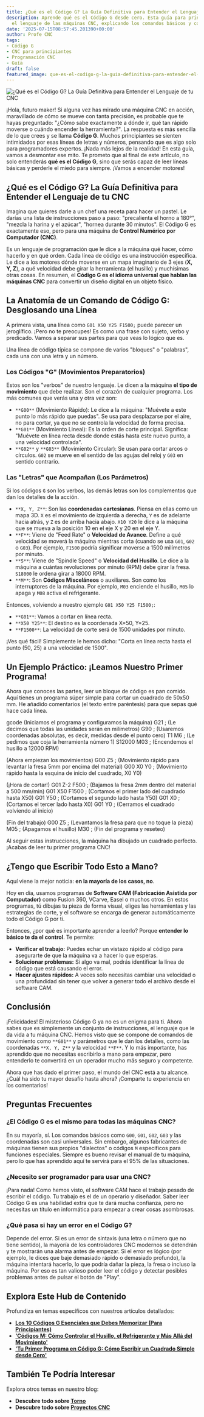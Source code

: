 ```yaml
---
title: ¿Qué es el Código G? La Guía Definitiva para Entender el Lenguaje de tu CNC
description: Aprende qué es el Código G desde cero. Esta guía para principiantes desmitifica
  el lenguaje de las máquinas CNC, explicando los comandos básicos y cómo leerlos.
date: '2025-07-15T08:57:45.201390+00:00'
author: Profe CNC
tags:
- Código G
- CNC para principiantes
- Programación CNC
- Guía
draft: false
featured_image: que-es-el-codigo-g-la-guia-definitiva-para-entender-el-lenguaje-de-tu-cnc.png
---
```


![¿Qué es el Código G? La Guía Definitiva para Entender el Lenguaje de tu CNC](que-es-el-codigo-g-la-guia-definitiva-para-entender-el-lenguaje-de-tu-cnc.png)

¡Hola, futuro maker! Si alguna vez has mirado una máquina CNC en acción, maravillado de cómo se mueve con tanta precisión, es probable que te hayas preguntado: "¿Cómo sabe exactamente a dónde ir, qué tan rápido moverse o cuándo encender la herramienta?". La respuesta es más sencilla de lo que crees y se llama **Código G**. Muchos principiantes se sienten intimidados por esas líneas de letras y números, pensando que es algo solo para programadores expertos. ¡Nada más lejos de la realidad! En esta guía, vamos a desmontar ese mito. Te prometo que al final de este artículo, no solo entenderás **qué es el Código G**, sino que serás capaz de leer líneas básicas y perderle el miedo para siempre. ¡Vamos a encender motores!

## ¿Qué es el Código G? La Guía Definitiva para Entender el Lenguaje de tu CNC

Imagina que quieres darle a un chef una receta para hacer un pastel. Le darías una lista de instrucciones paso a paso: "precalienta el horno a 180°", "mezcla la harina y el azúcar", "hornea durante 30 minutos". El Código G es exactamente eso, pero para una máquina de **Control Numérico por Computador (CNC)**.

Es un lenguaje de programación que le dice a la máquina qué hacer, cómo hacerlo y en qué orden. Cada línea de código es una instrucción específica. Le dice a los motores dónde moverse en un mapa imaginario de 3 ejes (**X, Y, Z**), a qué velocidad debe girar la herramienta (el husillo) y muchísimas otras cosas. En resumen, el **Código G es el idioma universal que hablan las máquinas CNC** para convertir un diseño digital en un objeto físico.

## La Anatomía de un Comando de Código G: Desglosando una Línea

A primera vista, una línea como `G01 X50 Y25 F1500;` puede parecer un jeroglífico. ¡Pero no te preocupes! Es como una frase con sujeto, verbo y predicado. Vamos a separar sus partes para que veas lo lógico que es.

Una línea de código típica se compone de varios "bloques" o "palabras", cada una con una letra y un número.

### Los Códigos "G" (Movimientos Preparatorios)

Estos son los "verbos" de nuestro lenguaje. Le dicen a la máquina **el tipo de movimiento** que debe realizar. Son el corazón de cualquier programa. Los más comunes que verás una y otra vez son:

*   `**G00**` (Movimiento Rápido): Le dice a la máquina: "Muévete a este punto lo más rápido que puedas". Se usa para desplazarse por el aire, no para cortar, ya que no se controla la velocidad de forma precisa.
*   `**G01**` (Movimiento Lineal): Es la orden de corte principal. Significa: "Muévete en línea recta desde donde estás hasta este nuevo punto, a una velocidad controlada".
*   `**G02**` y `**G03**` (Movimiento Circular): Se usan para cortar arcos o círculos. `G02` se mueve en el sentido de las agujas del reloj y `G03` en sentido contrario.

### Las "Letras" que Acompañan (Los Parámetros)

Si los códigos `G` son los verbos, las demás letras son los complementos que dan los detalles de la acción.

*   `**X, Y, Z**`: Son las **coordenadas cartesianas**. Piensa en ellas como un mapa 3D. `X` es el movimiento de izquierda a derecha, `Y` es de adelante hacia atrás, y `Z` es de arriba hacia abajo. `X10 Y20` le dice a la máquina que se mueva a la posición 10 en el eje X y 20 en el eje Y.
*   `**F**`: Viene de "Feed Rate" o **Velocidad de Avance**. Define a qué velocidad se moverá la máquina mientras corta (cuando se usa `G01`, `G02` o `G03`). Por ejemplo, `F1500` podría significar moverse a 1500 milímetros por minuto.
*   `**S**`: Viene de "Spindle Speed" o **Velocidad del Husillo**. Le dice a la máquina a cuántas revoluciones por minuto (RPM) debe girar la fresa. `S18000` le ordena girar a 18000 RPM.
*   `**M**`: Son **Códigos Misceláneos** o auxiliares. Son como los interruptores de la máquina. Por ejemplo, `M03` enciende el husillo, `M05` lo apaga y `M08` activa el refrigerante.

Entonces, volviendo a nuestro ejemplo `G01 X50 Y25 F1500;`:
*   `**G01**`: Vamos a cortar en línea recta.
*   `**X50 Y25**`: El destino es la coordenada X=50, Y=25.
*   `**F1500**`: La velocidad de corte será de 1500 unidades por minuto.

¡Ves qué fácil! Simplemente le hemos dicho: "Corta en línea recta hasta el punto (50, 25) a una velocidad de 1500".

## Un Ejemplo Práctico: ¡Leamos Nuestro Primer Programa!

Ahora que conoces las partes, leer un bloque de código es pan comido. Aquí tienes un programa súper simple para cortar un cuadrado de 50x50 mm. He añadido comentarios (el texto entre paréntesis) para que sepas qué hace cada línea.

gcode
(Iniciamos el programa y configuramos la máquina)
G21 ; (Le decimos que todas las unidades serán en milímetros)
G90 ; (Usaremos coordenadas absolutas, es decir, medidas desde el punto cero)
T1 M6 ; (Le pedimos que coja la herramienta número 1)
S12000 M03 ; (Encendemos el husillo a 12000 RPM)

(Ahora empiezan los movimientos)
G00 Z5 ; (Movimiento rápido para levantar la fresa 5mm por encima del material)
G00 X0 Y0 ; (Movimiento rápido hasta la esquina de inicio del cuadrado, X0 Y0)

(¡Hora de cortar!)
G01 Z-2 F500 ; (Bajamos la fresa 2mm dentro del material a 500 mm/min)
G01 X50 F1500 ; (Cortamos el primer lado del cuadrado hasta X50)
G01 Y50 ; (Cortamos el segundo lado hasta Y50)
G01 X0 ; (Cortamos el tercer lado hasta X0)
G01 Y0 ; (Cerramos el cuadrado volviendo al inicio)

(Fin del trabajo)
G00 Z5 ; (Levantamos la fresa para que no toque la pieza)
M05 ; (Apagamos el husillo)
M30 ; (Fin del programa y reseteo)


Al seguir estas instrucciones, la máquina ha dibujado un cuadrado perfecto. ¡Acabas de leer tu primer programa CNC!

## ¿Tengo que Escribir Todo Esto a Mano?

Aquí viene la mejor noticia: **en la mayoría de los casos, no**.

Hoy en día, usamos programas de **Software CAM (Fabricación Asistida por Computador)** como Fusion 360, VCarve, Easel o muchos otros. En estos programas, tú dibujas tu pieza de forma visual, eliges las herramientas y las estrategias de corte, y el software se encarga de generar automáticamente todo el Código G por ti.

Entonces, ¿por qué es importante aprender a leerlo? Porque **entender lo básico te da el control**. Te permite:
*   **Verificar el trabajo:** Puedes echar un vistazo rápido al código para asegurarte de que la máquina va a hacer lo que esperas.
*   **Solucionar problemas:** Si algo va mal, podrás identificar la línea de código que está causando el error.
*   **Hacer ajustes rápidos:** A veces solo necesitas cambiar una velocidad o una profundidad sin tener que volver a generar todo el archivo desde el software CAM.

## Conclusión

¡Felicidades! El misterioso Código G ya no es un enigma para ti. Ahora sabes que es simplemente un conjunto de instrucciones, el lenguaje que le da vida a tu máquina CNC. Hemos visto que se compone de comandos de movimiento como `**G01**` y parámetros que le dan los detalles, como las coordenadas `**X, Y, Z**` y la velocidad `**F**`. Y lo más importante, has aprendido que no necesitas escribirlo a mano para empezar, pero entenderlo te convertirá en un operador mucho más seguro y competente.

Ahora que has dado el primer paso, el mundo del CNC está a tu alcance. ¿Cuál ha sido tu mayor desafío hasta ahora? ¡Comparte tu experiencia en los comentarios!

## Preguntas Frecuentes

### ¿El Código G es el mismo para todas las máquinas CNC?
En su mayoría, sí. Los comandos básicos como `G00`, `G01`, `G02`, `G03` y las coordenadas son casi universales. Sin embargo, algunos fabricantes de máquinas tienen sus propios "dialectos" o códigos `M` específicos para funciones especiales. Siempre es bueno revisar el manual de tu máquina, pero lo que has aprendido aquí te servirá para el 95% de las situaciones.

### ¿Necesito ser programador para usar una CNC?
¡Para nada! Como hemos visto, el software CAM hace el trabajo pesado de escribir el código. Tu trabajo es el de un operario y diseñador. Saber leer Código G es una habilidad extra que te dará mucha confianza, pero no necesitas un título en informática para empezar a crear cosas asombrosas.

### ¿Qué pasa si hay un error en el Código G?
Depende del error. Si es un error de sintaxis (una letra o número que no tiene sentido), la mayoría de los controladores CNC modernos se detendrán y te mostrarán una alarma antes de empezar. Si el error es lógico (por ejemplo, le dices que baje demasiado rápido o demasiado profundo), la máquina intentará hacerlo, lo que podría dañar la pieza, la fresa o incluso la máquina. Por eso es tan valioso poder leer el código y detectar posibles problemas antes de pulsar el botón de "Play".
## Explora Este Hub de Contenido

Profundiza en temas específicos con nuestros artículos detallados:
- **[Los 10 Códigos G Esenciales que Debes Memorizar (Para Principiantes)](../los-10-codigos-g-esenciales-que-debes-memorizar-g00-g01-g02-etc/)**
- **['Códigos M: Cómo Controlar el Husillo, el Refrigerante y Más Allá del Movimiento'](../codigos-m-como-controlar-el-husillo-el-refrigerante-y-mas-alla-del-movimiento/)**
- **['Tu Primer Programa en Código G: Cómo Escribir un Cuadrado Simple desde Cero'](../tu-primer-programa-en-codigo-g-como-escribir-un-cuadrado-simple-desde-cero/)**

## También Te Podría Interesar

Explora otros temas en nuestro blog:
- **Descubre todo sobre [Torno](/tags/torno/)**
- **Descubre todo sobre [Proyectos CNC](/tags/proyectos-cnc/)**
